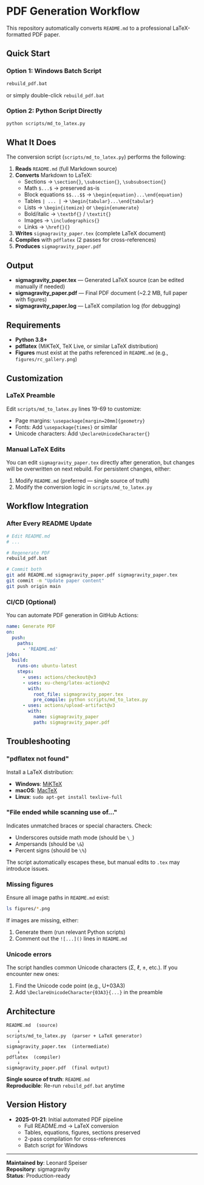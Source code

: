 # PDF Generation Workflow

This repository automatically converts `README.md` to a professional LaTeX-formatted PDF paper.

## Quick Start

### Option 1: Windows Batch Script
```bash
rebuild_pdf.bat
```
or simply double-click `rebuild_pdf.bat`

### Option 2: Python Script Directly
```bash
python scripts/md_to_latex.py
```

## What It Does

The conversion script (`scripts/md_to_latex.py`) performs the following:

1. **Reads** `README.md` (full Markdown source)
2. **Converts** Markdown to LaTeX:
   - Sections → `\section{}`, `\subsection{}`, `\subsubsection{}`
   - Math `$...$` → preserved as-is
   - Block equations `$$...$$` → `\begin{equation}...\end{equation}`
   - Tables `| ... |` → `\begin{tabular}...\end{tabular}`
   - Lists → `\begin{itemize}` or `\begin{enumerate}`
   - Bold/italic → `\textbf{}` / `\textit{}`
   - Images → `\includegraphics{}`
   - Links → `\href{}{}`
3. **Writes** `sigmagravity_paper.tex` (complete LaTeX document)
4. **Compiles** with `pdflatex` (2 passes for cross-references)
5. **Produces** `sigmagravity_paper.pdf`

## Output

- **sigmagravity_paper.tex** — Generated LaTeX source (can be edited manually if needed)
- **sigmagravity_paper.pdf** — Final PDF document (~2.2 MB, full paper with figures)
- **sigmagravity_paper.log** — LaTeX compilation log (for debugging)

## Requirements

- **Python 3.8+**
- **pdflatex** (MiKTeX, TeX Live, or similar LaTeX distribution)
- **Figures** must exist at the paths referenced in `README.md` (e.g., `figures/rc_gallery.png`)

## Customization

### LaTeX Preamble

Edit `scripts/md_to_latex.py` lines 19-69 to customize:
- Page margins: `\usepackage[margin=20mm]{geometry}`
- Fonts: Add `\usepackage{times}` or similar
- Unicode characters: Add `\DeclareUnicodeCharacter{}`

### Manual LaTeX Edits

You can edit `sigmagravity_paper.tex` directly after generation, but changes will be overwritten on next rebuild. For persistent changes, either:
1. Modify `README.md` (preferred — single source of truth)
2. Modify the conversion logic in `scripts/md_to_latex.py`

## Workflow Integration

### After Every README Update

```bash
# Edit README.md
# ...

# Regenerate PDF
rebuild_pdf.bat

# Commit both
git add README.md sigmagravity_paper.pdf sigmagravity_paper.tex
git commit -m "Update paper content"
git push origin main
```

### CI/CD (Optional)

You can automate PDF generation in GitHub Actions:

```yaml
name: Generate PDF
on:
  push:
    paths:
      - 'README.md'
jobs:
  build:
    runs-on: ubuntu-latest
    steps:
      - uses: actions/checkout@v3
      - uses: xu-cheng/latex-action@v2
        with:
          root_file: sigmagravity_paper.tex
          pre_compile: python scripts/md_to_latex.py
      - uses: actions/upload-artifact@v3
        with:
          name: sigmagravity_paper
          path: sigmagravity_paper.pdf
```

## Troubleshooting

### "pdflatex not found"
Install a LaTeX distribution:
- **Windows**: [MiKTeX](https://miktex.org/download)
- **macOS**: [MacTeX](https://www.tug.org/mactex/)
- **Linux**: `sudo apt-get install texlive-full`

### "File ended while scanning use of..."
Indicates unmatched braces or special characters. Check:
- Underscores outside math mode (should be `\_`)
- Ampersands (should be `\&`)
- Percent signs (should be `\%`)

The script automatically escapes these, but manual edits to `.tex` may introduce issues.

### Missing figures
Ensure all image paths in `README.md` exist:
```bash
ls figures/*.png
```

If images are missing, either:
1. Generate them (run relevant Python scripts)
2. Comment out the `![...]()` lines in `README.md`

### Unicode errors
The script handles common Unicode characters (Σ, ℓ, ±, etc.). If you encounter new ones:
1. Find the Unicode code point (e.g., U+03A3)
2. Add `\DeclareUnicodeCharacter{03A3}{...}` in the preamble

## Architecture

```
README.md  (source)
    ↓
scripts/md_to_latex.py  (parser + LaTeX generator)
    ↓
sigmagravity_paper.tex  (intermediate)
    ↓
pdflatex  (compiler)
    ↓
sigmagravity_paper.pdf  (final output)
```

**Single source of truth**: `README.md`  
**Reproducible**: Re-run `rebuild_pdf.bat` anytime

## Version History

- **2025-01-21**: Initial automated PDF pipeline
  - Full README.md → LaTeX conversion
  - Tables, equations, figures, sections preserved
  - 2-pass compilation for cross-references
  - Batch script for Windows

---

**Maintained by**: Leonard Speiser  
**Repository**: sigmagravity  
**Status**: Production-ready
